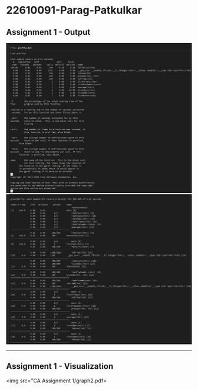 # 22610091-Parag-Patkulkar<br>

## Assignment 1 - Output
<img src="CA Assignment 1/ss1.png">
<img src="CA Assignment 1/ss2.png">

---
## Assignment 1 - Visualization
<img src="CA Assignment 1/graph2.pdf>




